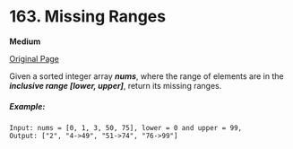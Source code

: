 # 163. Missing Ranges

**Medium**

[Original Page](https://leetcode.com/problems/missing-ranges/)

Given a sorted integer array ___nums___, where the range of elements are in the ___inclusive range [lower, upper]___, return its missing ranges.

##### Example:
```
Input: nums = [0, 1, 3, 50, 75], lower = 0 and upper = 99,
Output: ["2", "4->49", "51->74", "76->99"]
```
